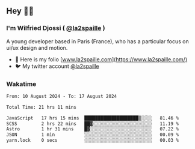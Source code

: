 ## Hey 👋🏾
### I'm Wilfried Djossi ( <a href="https://twitter.com/la2spaille/" target="_blank">@la2spaille</a> )
A young developer based in Paris (France), who has a particular focus on ui/ux design and motion.

- 🎨 Here is my folio [www.la2spaille.com](https://www.la2spaille.com/)
- 🐦 My twitter account [@la2spaille](https://twitter.com/la2spaille/)

### Wakatime
<!--START_SECTION:waka-->

```txt
From: 10 August 2024 - To: 17 August 2024

Total Time: 21 hrs 11 mins

JavaScript   17 hrs 15 mins  ████████████████████▒░░░░   81.46 %
SCSS         2 hrs 22 mins   ██▓░░░░░░░░░░░░░░░░░░░░░░   11.19 %
Astro        1 hr 31 mins    █▓░░░░░░░░░░░░░░░░░░░░░░░   07.22 %
JSON         1 min           ░░░░░░░░░░░░░░░░░░░░░░░░░   00.09 %
yarn.lock    0 secs          ░░░░░░░░░░░░░░░░░░░░░░░░░   00.03 %
```

<!--END_SECTION:waka-->
<!--
**la2spaille/la2spaille** is a ✨ _special_ ✨ repository because its `README.md` (this file) appears on your GitHub profile.

Here are some ideas to get you started:

- 🔭 I’m currently working on ...
- 🌱 I’m currently learning ...
- 👯 I’m looking to collaborate on ...
- 🤔 I’m looking for help with ...
- 💬 Ask me about ...
- 📫 How to reach me: ...
- 😄 Pronouns: ...
- ⚡ Fun fact: ...
-->
